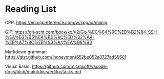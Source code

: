 # Reading List


CPP: 
https://en.cppreference.com/w/cpp/io/manip

GIT: 
https://git-scm.com/book/ko/v2/Git-%EC%84%9C%EB%B2%84-SSH-%EA%B3%B5%EA%B0%9C%ED%82%A4-%EB%A7%8C%EB%93%A4%EA%B8%B0

Markdown grammar: 
https://gist.github.com/ihoneymon/652be052a0727ad59601

Visual Basic:
https://github.com/microsoft/vscode-docs/blob/main/docs/editor/tasks.md
